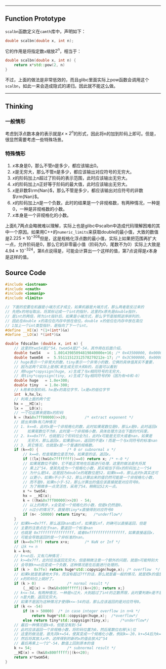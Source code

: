 

----

## Function Prototype

​`scalbn`​函数定义在`camth`​库中，声明如下：

```cpp
double scalbn(double x, int n);
```

它的作用是将指定数`x`​缩放$2^n$，相当于：

```cpp
double scalbn(double x, int n) {
    return x*std::pow(2, n)
}
```

不过，上面的做法是非常低效的，而且glibc里面实际上pow函数会调用这个`scalbn`​，如此一来会造成隐式的递归。因此就不能这么做。

---

## Thinking

### 一般情形

考虑到浮点数本身的表示就是$x\times 2^n$的形式，因此将n的加到阶码上即可。但是，很显然需要考虑一些特殊场景。

### 特殊情形

1. $x$本身是0，那么不管$n$是多少，都应该输出0。
2. $x$是无穷大，那么不管$n$是多少，都应该输出对应符号的无穷大。
3. $x$的阶码加上$n$超过了阶码的表示范围，此时应该输出无穷大。
4. $x$的阶码加上$n$正好等于阶码的最大值，此时应该输出无穷大。
5. $x$是非数$\rm{Nan}$，那么不管是多少，都应该输出对应符号的非数$\rm{Nan}$。
6. $x$的阶码加上$n$是一个负数，此时的结果是一个非规格数，有两种情况，一种是0，一种是非规格数的小数。
7. $x$本身是一个非规格化的小数。

上面6,7两点会略微难以理解，实际上也是glibc中scalbn中造成代码理解困难的其中一个原因。如果用C++的`numeric_limits`​来获取double的最小值，大致的数值是$2.225\times 10^{-308}$但是，这是规格化浮点数的最小值，实际上如果把范围再扩大一点，允许阶码是0，那么它的非零最小值（阶码为0，尾数不为0）实际上大致是$4.94\times 10^{-324}$，第6点说得是，可能会计算出一个这样的值，第7点说得是$x$本身是这样的值。

## Source Code

```cpp
#include <iostream>
#include <cmath>
#include <iomanip>
#include <limits>

// 下面的宏要在机器是小端方式才成立，如果机器是大端方式，那么两者是反过来的
// 先把x的地址取出，将其标记成一个int的指针，这里的x原先是double指针，
// 是int的两倍，转为int指针后，如果是小端方式，那么字节是按照逆序排列的，
// 因此在double x的高位在内存中放在低位。double x的低位在内存中放在高位
// 1加上一个int类型指针，是指向了下一个int。
#define __HI(x) *(1+(int*)&x)
#define __LO(x) *(int*)&x

double fdscalbn (double x, int n) {
    // 这里的two54是2^54，twom54是2^-54，其作用在后面介绍。
    double two54   =  1.80143985094819840000e+16; /* 0x43500000, 0x00000000 */
    double twom54  =  5.55111512312578270212e-17; /* 0x3C900000, 0x00000000 */
    // huge表示一个非常大的数，tiny表示一个非常小的数，它俩的具体值其实不重要，
    // 因为这两个实际上是用C来生成无穷大和0的，后面可以看到
    // 用huge*copysign(huge, x)生成了与x相同符号的无穷大，
    // 用tiny*copysign(tiny, x)生成了与y相同符号的0（因为有+0和-0）
    double huge   = 1.0e+300;
    double tiny   = 1.0e-300;
    // k用来存放阶码，hx是x的高位字节，lx是x的低位字节
    int  k,hx,lx;
    // 利用上面的两个宏
    hx = __HI(x);
    lx = __LO(x);
    // 一个位运算来提取x的阶码
    k = (hx&0x7ff00000)>>20;		/* extract exponent */
    // 提出来得k有几种情况
    // 1. k==0，此时x是一个非规格化的数，此时如果尾数位是0，那么x是0，此时返回x
    //    如果尾数位不为0，此时是一个非规格小数，具体处理方法在下面的代码里。
    // 2. k==0x7ff，也就是11个阶码位全为1，此时x可能是无穷大或者nan，如果是
    //    无穷大，那么返回x，如果是nan，返回的不是x！而是一个与x同符号的标准nan
    // 3. 其它情况，也就是x是一个普通的规格数。
    if (k==0) {				/* 0 or subnormal x */
        // k==0，检查尾数位是否为0，如果是的话，返回x。
        if ((lx|(hx&0x7fffffff))==0) return x; /* +-0 */
        // 如果尾数位不是0，它不能正常地在后面进行处理，这里的做法是先将其
        // 乘上2^54，使其先成为一个规格化小数，其实相当于将x的阶码加上一个54
        // 为什么是54，这是因为double的尾数位是52，如果k==0，那么此时n其实还可
        // 以更小，如果n不小于-52，那么计算出来的值仍然可能是一个非规格化小数，
        // 而不是0，如果n小于-52，那么计算出的值应该直接就是对应符号0。
        // 为了稍微多一点灵活性，采用了54，稍稍比52大一点。
        x *= two54; 
        hx = __HI(x);
        k = ((hx&0x7ff00000)>>20) - 54; 
        // 以上的两步，x会变成一个规格化的小数，但是k仍然是0。
        // n过小的情况下，直接用tiny*x直接得到对应符号0
        if (n< -50000) return tiny*x; 	/*underflow*/
    }
    // 如果k==0x7ff，那么返回nan或inf，如果是inf，的确可以直接返回，但是
    // 主要的注意点在于nan，要返回一个标准nan
    // 也就是 0x7fffffffffffffff，或者0xffffffffffffffff，如果直接返回x，
    // 可能会导致返回的是一个非标准的nan。
    if (k==0x7ff) return x+x;		/* NaN or Inf */
    // 让k += n
    k = k+n;
    // k+=n后，又有几种情况：
    // k>=0x7ff，此时应当返回无穷大，但是稍微注意一个额外的问题，就是n可能特别大
    // 会导致k+=n后变成一个负数，这种情况是在后面进行处理的。
    if (k >  0x7fe) return huge*std::copysign(huge,x); /* overflow  */
    // 如果k就是普通地大于0，而没有超过7ff的话，那么就是最一般的情况，就是把k的值放到
    // x的阶码位上就好了。
    if (k > 0) 				/* normal result */
        {__HI(x) = (hx&0x800fffff)|(k<<20); return x;}
    // k<=-54，有两种情况，一种是n过大，大到超过了int的正数界限，此时要判断n是不是一个大数
    // n是大数，返回无穷大。
    // 如果不是因为这种情况才使得k<=-54的话，那么应该返回的是对应符号0。
    if (k <= -54)
        if (n > 50000) 	/* in case integer overflow in n+k */
            return huge*std::copysign(huge,x);	/*overflow*/
        else return tiny*std::copysign(tiny,x); 	/*underflow*/
    // 最后一种情况是k<0，但是没有到-54
    // 此时应该返回一个非规格小数，将阶码位置为0，然后尾数位右移|k|位
    // 这里的做法是，首先将k+=54，使其变成一个规格化小数，例如k=-20，k+=54后为k=34
    // 然后将其放入x中，这样得到的新的x的值会放大2^54
    // 最后再乘上一个2^-54，数值上回到原本的值
    k += 54;				/* subnormal result */
    __HI(x) = (hx&0x800fffff)|(k<<20);
    return x*twom54;
}
```

‍
